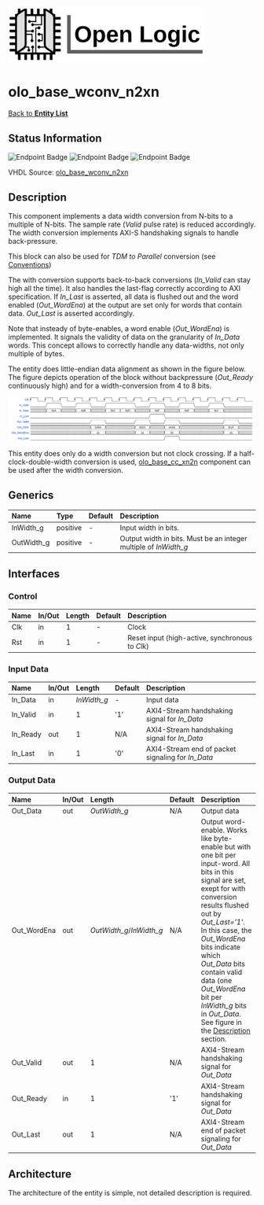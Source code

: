 <img src="../Logo.png" alt="Logo" width="400">

# olo_base_wconv_n2xn

[Back to **Entity List**](../EntityList.md)

## Status Information

![Endpoint Badge](https://img.shields.io/endpoint?url=https://storage.googleapis.com/open-logic-badges/coverage/olo_base_wconv_n2xn.json?cacheSeconds=0) ![Endpoint Badge](https://img.shields.io/endpoint?url=https://storage.googleapis.com/open-logic-badges/branches/olo_base_wconv_n2xn.json?cacheSeconds=0) ![Endpoint Badge](https://img.shields.io/endpoint?url=https://storage.googleapis.com/open-logic-badges/issues/olo_base_wconv_n2xn.json?cacheSeconds=0)

VHDL Source: [olo_base_wconv_n2xn](../../src/base/vhdl/olo_base_wconv_n2xn.vhd)

## Description

This component implements a data width conversion from N-bits to a multiple of N-bits. The sample rate (*Valid* pulse rate) is reduced accordingly. The width conversion implements AXI-S handshaking signals to handle back-pressure.

This block can also be used for *TDM to Parallel* conversion (see [Conventions](../Conventions.md))

The with conversion supports back-to-back conversions (*In_Valid* can stay high all the time). It also handles the last-flag correctly according to AXI specification. If *In_Last* is asserted, all data is flushed out and the word enabled (*Out_WordEna*) at the output are set only for words that contain data. *Out_Last* is asserted accordingly. 

Note that insteady of byte-enables, a word enable (*Out_WordEna*)  is implemented. It signals the validity of data on the granularity of *In_Data* words. This concept allows to correctly handle any data-widths, not only multiple of bytes.

The entity does little-endian data alignment as shown in the figure below. The figure depicts operation of the block without backpressure (*Out_Ready* continuously high) and for a width-conversion from 4 to 8 bits.

![Waveform](./wconv/olo_base_wconv_n2xn.png)

This entity does only do a width conversion but not clock crossing. If a half-clock-double-width conversion is used,  [olo_base_cc_xn2n](./olo_base_cc_xn2n.md) component can be used after the width conversion.

## Generics

| Name       | Type     | Default | Description                                                  |
| :--------- | :------- | ------- | :----------------------------------------------------------- |
| InWidth_g  | positive | -       | Input width in bits.                                         |
| OutWidth_g | positive | -       | Output width in bits. Must be an integer multiple of *InWidth_g* |

## Interfaces

### Control

| Name | In/Out | Length | Default | Description                                     |
| :--- | :----- | :----- | ------- | :---------------------------------------------- |
| Clk  | in     | 1      | -       | Clock                                           |
| Rst  | in     | 1      | -       | Reset input (high-active, synchronous to *Clk*) |

### Input Data

| Name     | In/Out | Length      | Default | Description                                       |
| :------- | :----- | :---------- | ------- | :------------------------------------------------ |
| In_Data  | in     | *InWidth_g* | -       | Input data                                        |
| In_Valid | in     | 1           | '1'     | AXI4-Stream handshaking signal for *In_Data*      |
| In_Ready | out    | 1           | N/A     | AXI4-Stream handshaking signal for *In_Data*      |
| In_Last  | in     | 1           | '0'     | AXI4-Stream end of packet signaling for *In_Data* |

### Output Data

| Name        | In/Out | Length                   | Default | Description                                                  |
| :---------- | :----- | :----------------------- | ------- | :----------------------------------------------------------- |
| Out_Data    | out    | *OutWidth_g*             | N/A     | Output data                                                  |
| Out_WordEna | out    | *OutWidth_g*/*InWidth_g* | N/A     | Output word-enable. Works like byte-enable but with one bit per input-word. All bits in this signal are set, exept for with conversion results flushed  out by *Out_Last='1'*. In this case, the *Out_WordEna* bits indicate which *Out_Data* bits contain valid data (one *Out_WordEna* bit per *InWidth_g* bits in *Out_Data*. <br>See figure in the [Description](#Description) section. |
| Out_Valid   | out    | 1                        | N/A     | AXI4-Stream handshaking signal for *Out_Data*                |
| Out_Ready   | in     | 1                        | '1'     | AXI4-Stream handshaking signal for *Out_Data*                |
| Out_Last    | out    | 1                        | N/A     | AXI4-Stream end of packet signaling for *Out_Data*           |

## Architecture

The architecture of the entity is simple, not detailed description is required.



